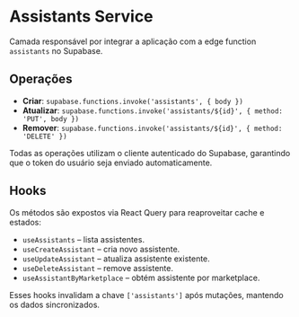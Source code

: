 # Assistants Service

Camada responsável por integrar a aplicação com a edge function `assistants` no Supabase.

## Operações
- **Criar**: `supabase.functions.invoke('assistants', { body })`
- **Atualizar**: `supabase.functions.invoke('assistants/${id}', { method: 'PUT', body })`
- **Remover**: `supabase.functions.invoke('assistants/${id}', { method: 'DELETE' })`

Todas as operações utilizam o cliente autenticado do Supabase, garantindo que o token do usuário seja enviado automaticamente.

## Hooks
Os métodos são expostos via React Query para reaproveitar cache e estados:

- `useAssistants` – lista assistentes.
- `useCreateAssistant` – cria novo assistente.
- `useUpdateAssistant` – atualiza assistente existente.
- `useDeleteAssistant` – remove assistente.
- `useAssistantByMarketplace` – obtém assistente por marketplace.

Esses hooks invalidam a chave `['assistants']` após mutações, mantendo os dados sincronizados.
